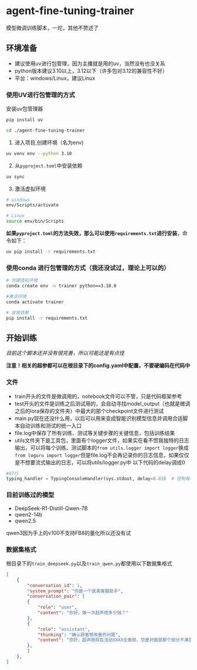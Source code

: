 # agent-fine-tuning-trainer

模型微调训练脚本，一坨，其他不赘述了

## 环境准备
- 建议使用uv进行包管理，因为主播就是用的uv，当然没有也没关系
- python版本建议3.10以上，3.12以下（许多包对3.12的兼容性不好）
- 平台：windows/Linux，建议Linux

### 使用UV进行包管理的方式
安装uv包管理器
```bash
pip install uv

cd ./agent-fine-tuning-trainer
```

1. 进入项目,创建环境（名为env)

```bash
uv venv env --python 3.10
```

2. 从`pyproject.toml`中安装依赖

```bash
uv sync
```

3. 激活虚拟环境

```bash
# windows
env/Scripts/activate

# Linux
source env/bin/Scripts
```

**如果`pyproject.toml`的方法失效，那么可以使用`requirements.txt`进行安装**，命令如下：

```bash
uv pip install -r requirements.txt
```

### 使用conda 进行包管理的方式（我还没试过，理论上可以的）

```bash
# 创建虚拟环境
conda create env -n trainer python==3.10.0

#激活环境
conda activate trainer

# 安装依赖
pip install -r requirements.txt
```

## 开始训练
*目前这个脚本还并没有很完善，所以可能还是有点怪*

**注意！相关的超参都可以在根目录下的config.yaml中配置，不要硬编码在代码中**

### 文件
- train开头的文件是微调用的，notebook文件可以不管，只是代码框架参考
- test开头的文件是训练之后测试用的，会自动寻找model_output（也就是微调之后的lora保存的文件夹）中最大的那个checkpoint文件进行测试
- main.py现在还没什么用，以后可以用来变成智能识别模型信息并调用合适脚本自动训练和测试的统一入口
- file.log中保存了所有训练、测试等关键步骤的关键信息，包括训练结果
- utils文件夹下是工具包，里面有个logger文件，如果实在看不惯我独特的日志输出，可以将每个训练、测试脚本的`from utils.logger import logger`换成`from loguru import logger`但是file.log不会再记录你的日志信息，如果仅仅是不想要流式输出的日志，可以将utils/logger.py中 以下代码的delay调成0
```python
#87行
typing_handler = TypingConsoleHandler(sys.stdout, delay=0.03)  # 控制每个字母的延迟
```


### 目前训练过的模型

- DeepSeek-R1-Distill-Qwen-7B
- qwen2-14b
- qwen2.5

qwen3因为手上的v100不支持FB8的量化所以还没有试

### 数据集格式

根目录下的`train_deepseek.py`以及`train_qwen.py`都使用以下数据集格式

```json
[
    {
        "conversation_id": 1,
        "system_prompt": "你是一个医美客服助手",
        "conversation_pair": [
        {
            "role": "user",
            "content": "你好，做一次超声炮多少钱？"
        },
        {
            "role": "assistant",
            "thinking": "确认顾客想改善的问题",
            "content": "您好，超声炮现在活动XXXX全面部，您是对面部那个部分不满意呢？"
        },
        ]
    },
]
```


